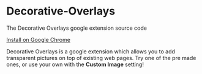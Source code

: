 # Decorative-Overlays
The Decorative Overlays google extension source code

[Install on Google Chrome](https://chrome.google.com/webstore/detail/decorative-overlays/hmkpnhlbhfpldbaefdoggedgcdfdppoj)

Decorative Overlays is a google extension which allows you to add transparent pictures on top of existing web pages. Try one of the pre made ones, or use your own with the **Custom Image** setting!

